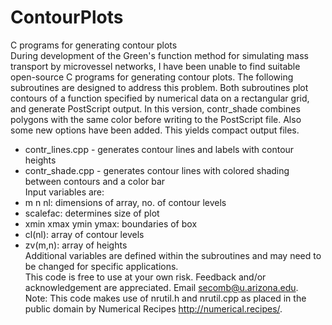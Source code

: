 # ContourPlots  
C programs for generating contour plots  
During development of the Green's function method for simulating mass transport by microvessel networks, I have been unable to find suitable open-source C programs for generating contour plots. The following subroutines are designed to address this problem. Both subroutines plot contours of a function specified by numerical data on a rectangular grid, and generate PostScript output. In this version, contr_shade combines polygons with the same color before writing to the PostScript file. Also some new options have been added. This yields compact output files.    
- contr_lines.cpp - generates contour lines and labels with contour heights  
- contr_shade.cpp - generates contour lines with colored shading between contours and a color bar  
Input variables are:  
- m n nl: dimensions of array, no. of contour levels  
- scalefac: determines size of plot  
- xmin xmax ymin ymax: boundaries of box  
- cl(nl): array of contour levels  
- zv(m,n): array of heights  
Additional variables are defined within the subroutines and may need to be changed for specific applications.  
This code is free to use at your own risk. Feedback and/or acknowledgement are appreciated. Email secomb@u.arizona.edu.  
Note: This code makes use of nrutil.h and nrutil.cpp as placed in the public domain by Numerical Recipes http://numerical.recipes/. 

